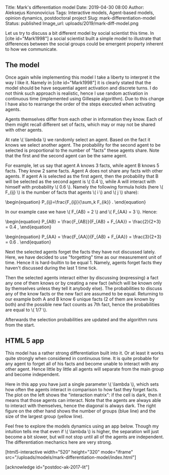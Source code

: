 Title: Mark's differentiation model
Date: 2019-04-30 08:00
Author: Aleksejus Kononovicius
Tags: Interactive models, Agent-based models, opinion dynamics, postdoctoral project
Slug: mark-differentiation-model
Status: published
Image_url: uploads/2019/mark-diff-model.png

Let us try to discuss a bit different model by social scientist this time. In
[cite id="Mark1998"] a social scientist built a simple model to illustrate
that differences between the social groups could be emergent property inherent
to how we communicate.<!--more-->

## The model

Once again while implementing this model I take a liberty to interpret it the
way I like it. Namely in [cite id="Mark1998"] it is clearly stated that the
model should be have sequential agent activation and discrete turns. I do not
think such approach is realistic, hence I use random activation in continuous
time (implemented using Gillespie algorithm). Due to this change I have also to
rearrange the order of the steps executed when activating agents.

Agents themselves differ from each other in information they know. Each of them
might recall different set of facts, which may or may not be shared with other
agents.

At rate \\\( \lambda \\\) we randomly select an agent. Based on the fact it
knows we select another agent. The probability for the second agent to be
selected is proportional to the number of "facts" these agents share. Note that
the first and the second agent can be the same agent.

For example, let us say that agent A knows 3 facts, while agent B knows 5 facts.
They know 2 same facts. Agent A does not share any facts with other agents. If
agent A is selected as the first agent, then the probability that B will be
selected as the second agent is \\\( 0.4 \\\), while A will interact with
himself with probability \\\( 0.6 \\\). Namely the following formula holds (here
\\\( F\_{ij} \\\) is the number of facts that agents \\\( i \\\) and
\\\( j \\\) share):

\begin{equation}
P\_{ij}=\frac{F\_{ij}}{\sum\_k F\_{ik}} .
\end{equation}

In our example case we have \\\( F\_{AB} = 2 \\\) and \\\( F\_{AA} = 3 \\\).
Hence:

\begin{equation}
P\_{AB} = \frac{F\_{AB}}{F\_{AB} + F\_{AA}} = \frac{2}{2+3} = 0.4 ,
\end{equation}

\begin{equation}
P\_{AA} = \frac{F\_{AA}}{F\_{AB} + F\_{AA}} = \frac{3}{2+3} = 0.6 .
\end{equation}

Next the selected agents forget the facts they have not discussed lately. Here,
we have decided to use "forgetting" time as our measurement unit of time. Hence
it is hard-builtin to be equal 1. Namely, agents forget facts they haven't
discussed during the last 1 time tick.

Then the selected agents interact either by discussing (expressing) a fact any
one of them knows or by creating a new fact (which will be known only by
themselves unless they tell it anybody else). The probabilities to discuss any
of the know facts or the new fact are assumed to be equal. Returning to our
example both A and B know 6 unique facts (2 of them are known by both) and the
possible new fact counts as 7th fact, hence the probabilities are equal to
\\\( 1/7 \\\).

Afterwards the selection probabilities are updated and the algorithm runs from
the start.

## HTML 5 app

This model has a rather strong differentiation built into it. Or at least it
works quite strongly when considered in continuous time. It is quite probable
for any agent to forget all of his facts and become unable to interact with any
other agent. Hence little by little all agents will separate from the main
group and become independent.

Here in this app you have just a single parameter \\\( \lambda \\\), which sets
how often the agents interact in comparison to how fast they forget facts. The
plot on the left shows the "interaction matrix": if the cell is dark, then it
means that those agents can interact. Note that the agents are always able to
interact with themselves, hence the diagonal is always dark. The right figure
on the other hand shows the number of groups (blue line) and the size of the
largest group (yellow line).

Feel free to explore the models dynamics using an app below. Though my intuition
tells me that even if \\\( \lambda \\\) is higher, the separation will just
become a bit slower, but will not stop until all of the agents are independent.
The differentiation mechanics here are very strong.

[html5-interactive width="520" height="320" mode="iframe"
src="/uploads/models/mark-differentiation-model/index.html"]

[acknowledge id="postdoc-ak-2017-lit"]
